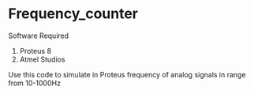 # Frequency_counter

Software Required

1) Proteus 8
2) Atmel Studios

Use this code to simulate in Proteus frequency of analog signals in range from 10-1000Hz

